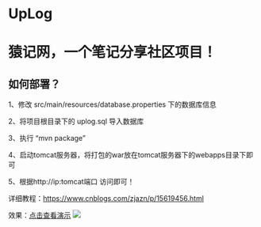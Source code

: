# UpLog
# 猿记网，一个笔记分享社区项目！

## 如何部署？

1、修改 src/main/resources/database.properties 下的数据库信息

2、将项目根目录下的 uplog.sql 导入数据库 

3、执行 “mvn package” 

4、启动tomcat服务器，将打包的war放在tomcat服务器下的webapps目录下即可 

5、根据http://ip:tomcat端口 访问即可！

详细教程：https://www.cnblogs.com/zjazn/p/15619456.html

效果：<a href="http://124.222.229.234/">点击查看演示</a>
![](https://fastly.jsdelivr.net/gh/18476305640/typora@master/image/16611432052291661143205077.png)
